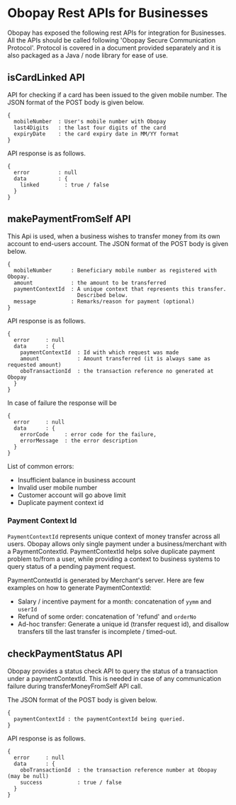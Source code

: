 # Obopay Rest APIs for Businesses

Obopay has exposed the following rest APIs for integration for Businesses. All the APIs should be called following 'Obopay Secure Communication Protocol'. Protocol is covered in a document provided separately and it is also packaged as a Java / node library for ease of use.

## isCardLinked API

API for checking if a card has been issued to the given mobile number. The JSON format of the POST body is given below.

    {
      mobileNumber  : User's mobile number with Obopay
      last4Digits   : the last four digits of the card
      expiryDate    : the card expiry date in MM/YY format
    }

API response is as follows.

    {
      error         : null
      data          : {
        linked        : true / false
      }
    }

## makePaymentFromSelf API

This Api is used, when a business wishes to transfer money from its own account to end-users account. The JSON format of the POST body is given below.

    {
      mobileNumber      : Beneficiary mobile number as registered with Obopay.
      amount            : the amount to be transferred
      paymentContextId  : A unique context that represents this transfer.
                          Described below.
      message           : Remarks/reason for payment (optional)
    }

API response is as follows.

    {
      error     : null
      data      : {
        paymentContextId  : Id with which request was made
        amount            : Amount transferred (it is always same as requested amount)
        oboTransactionId  : the transaction reference no generated at Obopay
      }
    }

In case of failure the response will be

    {
      error     : null
      data      : {
        errorCode     : error code for the failure,
        errorMessage  : the error description
      }  
    }

List of common errors:

  - Insufficient balance in business account
  - Invalid user mobile number
  - Customer account will go above limit
  - Duplicate payment context id

### Payment Context Id

`PaymentContextId` represents unique context of money transfer across all users. Obopay allows only single payment under a business/merchant with a PaymentContextId. PaymentContextId helps solve duplicate payment problem to/from a user, while providing a context to business systems to query status of a pending payment request.

PaymentContextId is generated by Merchant's server. Here are few examples on how to generate PaymentContextId:

- Salary / incentive payment for a month: concatenation of `yymm` and `userId`
- Refund of some order: concatenation of 'refund' and `orderNo`
- Ad-hoc transfer: Generate a unique id (transfer request id), and disallow transfers till the last transfer is incomplete / timed-out.


## checkPaymentStatus API

Obopay provides a status check API to query the status of a transaction under a paymentContextId. This is needed in case of any communication failure during transferMoneyFromSelf API call.

The JSON format of the POST body is given below.

    {
      paymentContextId : the paymentContextId being queried.
    }

API response is as follows.

    {
      error     : null
      data      : {
        oboTransactionId  : the transaction reference number at Obopay (may be null)
        success           : true / false
      }
    }
